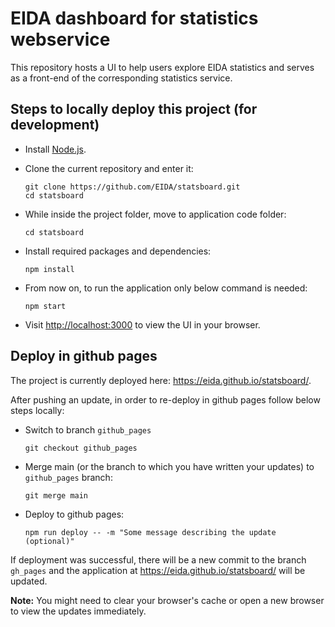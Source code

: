 # EIDA dashboard for statistics webservice

This repository hosts a UI to help users explore EIDA statistics and serves as a front-end of the corresponding statistics service.

## Steps to locally deploy this project (for development)

 - Install [Node.js](https://nodejs.org).

 - Clone the current repository and enter it:
   ```
   git clone https://github.com/EIDA/statsboard.git
   cd statsboard
   ```

 - While inside the project folder, move to application code folder:
   ```
   cd statsboard
   ```

 - Install required packages and dependencies:
   ```
   npm install
   ```

 - From now on, to run the application only below command is needed:
   ```
   npm start
   ```

 - Visit [http://localhost:3000](http://localhost:3000) to view the UI in your browser.

## Deploy in github pages

The project is currently deployed here: https://eida.github.io/statsboard/.

After pushing an update, in order to re-deploy in github pages follow below steps locally:

 - Switch to branch `github_pages`
   ```
   git checkout github_pages
   ```

 - Merge main (or the branch to which you have written your updates) to `github_pages` branch:
   ```
   git merge main
   ```

 - Deploy to github pages:
   ```
   npm run deploy -- -m "Some message describing the update (optional)"
   ```

If deployment was successful, there will be a new commit to the branch `gh_pages` and the application at https://eida.github.io/statsboard/ will be updated.

**Note:** You might need to clear your browser's cache or open a new browser to view the updates immediately.
